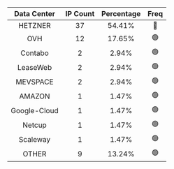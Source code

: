 | Data Center | IP Count | Percentage | Freq |
|:------------:|:--------:|:-----------:|:-----:|
| HETZNER | 37 | 54.41% | 🔴 |
| OVH | 12 | 17.65% | 🟢 |
| Contabo | 2 | 2.94% | 🟢 |
| LeaseWeb | 2 | 2.94% | 🟢 |
| MEVSPACE | 2 | 2.94% | 🟢 |
| AMAZON | 1 | 1.47% | 🟢 |
| Google-Cloud | 1 | 1.47% | 🟢 |
| Netcup | 1 | 1.47% | 🟢 |
| Scaleway | 1 | 1.47% | 🟢 |
| OTHER | 9 | 13.24% | 🟢 |